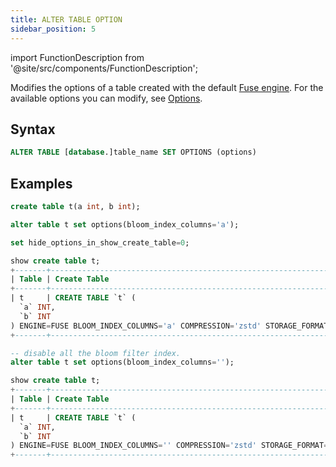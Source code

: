 ```yaml
---
title: ALTER TABLE OPTION
sidebar_position: 5
---
```

import FunctionDescription from '@site/src/components/FunctionDescription';

<FunctionDescription description="Introduced: v1.2.25"/>

Modifies the options of a table created with the default [Fuse engine](../../../00-sql-reference/30-table-engines/00-fuse.md). For the available options you can modify, see [Options](../../../00-sql-reference/30-table-engines/00-fuse.md#options).

## Syntax

```sql
ALTER TABLE [database.]table_name SET OPTIONS (options)
```

## Examples

```sql
create table t(a int, b int);

alter table t set options(bloom_index_columns='a');

set hide_options_in_show_create_table=0;

show create table t;
+-------+-------------------------------------------------------------------------+
| Table | Create Table                                                            |
+-------+-------------------------------------------------------------------------+
| t     | CREATE TABLE `t` (
  `a` INT,
  `b` INT
) ENGINE=FUSE BLOOM_INDEX_COLUMNS='a' COMPRESSION='zstd' STORAGE_FORMAT='parquet' |
+-------+-------------------------------------------------------------------------+

-- disable all the bloom filter index.
alter table t set options(bloom_index_columns='');

show create table t;
+-------+-------------------------------------------------------------------------+
| Table | Create Table                                                            |
+-------+-------------------------------------------------------------------------+
| t     | CREATE TABLE `t` (
  `a` INT,
  `b` INT
) ENGINE=FUSE BLOOM_INDEX_COLUMNS='' COMPRESSION='zstd' STORAGE_FORMAT='parquet'  |
+-------+-------------------------------------------------------------------------+
```